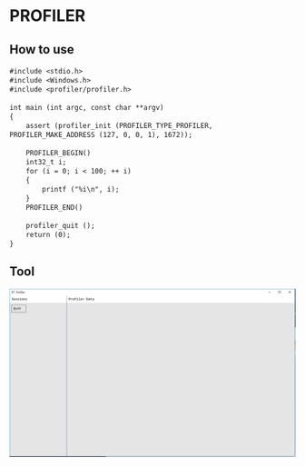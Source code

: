 #	PROFILER

##	How to use
```
#include <stdio.h>
#include <Windows.h>
#include <profiler/profiler.h>

int main (int argc, const char **argv)
{
	assert (profiler_init (PROFILER_TYPE_PROFILER, PROFILER_MAKE_ADDRESS (127, 0, 0, 1), 1672));

	PROFILER_BEGIN()
	int32_t i;
	for (i = 0; i < 100; ++ i)
	{
		printf ("%i\n", i);
	}
	PROFILER_END()

	profiler_quit ();
	return (0);
}
```

## Tool
![alt text](documents/images/tool_ui.png?raw=true "Tool UI")
